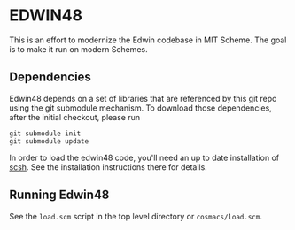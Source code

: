 # EDWIN48
This is an effort to modernize the Edwin codebase in MIT Scheme. The goal is to make it run on
modern Schemes.

## Dependencies
Edwin48 depends on a set of libraries that are referenced by this git repo using the git submodule
mechanism. To download those dependencies, after the initial checkout, please run

    git submodule init
    git submodule update

In order to load the edwin48 code, you'll need an up to date installation of
[scsh](https://github.com/scheme/scsh). See the installation instructions there for details.

## Running Edwin48
See the `load.scm` script in the top level directory or `cosmacs/load.scm`.
